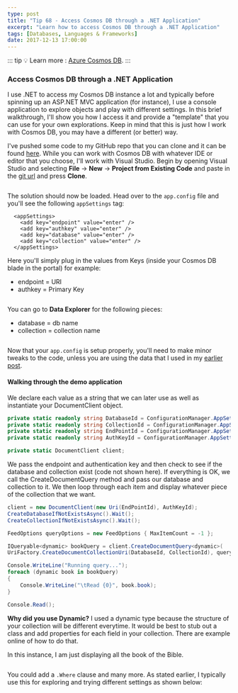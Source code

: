 ```yaml
---
type: post
title: "Tip 68 - Access Cosmos DB through a .NET Application"
excerpt: "Learn how to access Cosmos DB through a .NET Application"
tags: [Databases, Languages & Frameworks]
date: 2017-12-13 17:00:00
---
```


::: tip
:bulb: Learn more : [Azure Cosmos DB](https://docs.microsoft.com/azure/cosmos-db/introduction?WT.mc_id=docs-azuredevtips-azureappsdev).
:::

### Access Cosmos DB through a .NET Application

I use .NET to access my Cosmos DB instance a lot and typically before spinning up an ASP.NET MVC application (for instance), I use a console application to explore objects and play with different settings. In this brief walkthrough, I'll show you how I access it and provide a "template" that you can use for your own explorations. Keep in mind that this is just how I work with Cosmos DB, you may have a different (or better) way.

I've pushed some code to my GitHub repo that you can clone and it can be found [here](https://github.com/mbcrump/cosmosdb?WT.mc_id=github-azuredevtips-azureappsdev). While you can work with Cosmos DB with whatever IDE or editor that you choose, I'll work with Visual Studio. Begin by opening Visual Studio and selecting **File** -> **New** -> **Project from Existing Code** and paste in the [git url](https://github.com/mbcrump/cosmosdb.git?WT.mc_id=github-azuredevtips-azureappsdev) and press **Clone**.

<img :src="$withBase('/files/clonerepoazure1.png')">

The solution should now be loaded. Head over to the `app.config` file and you'll see the following `appSettings` tag:

```
  <appSettings>
    <add key="endpoint" value="enter" />
    <add key="authkey" value="enter" />
    <add key="database" value="enter" />
    <add key="collection" value="enter" />
  </appSettings>
  ```

  Here you'll simply plug in the values from Keys (inside your Cosmos DB blade in the portal) for example:

  * endpoint = URI
  * authkey = Primary Key

  <img :src="$withBase('/files/clonerepoazure2.png')">

You can go to **Data Explorer** for the following pieces:

* database = db name
* collection = collection name

<img :src="$withBase('/files/clonerepoazure3.png')">

Now that your `app.config` is setup properly, you'll need to make minor tweaks to the code, unless you are using the data that I used in my [earlier post](tip66/).

#### Walking through the demo application

We declare each value as a string that we can later use as well as instantiate your DocumentClient object.

```csharp
private static readonly string DatabaseId = ConfigurationManager.AppSettings["database"];
private static readonly string CollectionId = ConfigurationManager.AppSettings["collection"];
private static readonly string EndPointId = ConfigurationManager.AppSettings["endpoint"];
private static readonly string AuthKeyId = ConfigurationManager.AppSettings["authkey"];

private static DocumentClient client;
```

We pass the endpoint and authentication key and then check to see if the database and collection exist (code not shown here). If everything is OK, we call the CreateDocumentQuery method and pass our database and collection to it. We then loop through each item and display whatever piece of the collection that we want.

```csharp
client = new DocumentClient(new Uri(EndPointId), AuthKeyId);
CreateDatabaseIfNotExistsAsync().Wait();
CreateCollectionIfNotExistsAsync().Wait();

FeedOptions queryOptions = new FeedOptions { MaxItemCount = -1 };

IQueryable<dynamic> bookQuery = client.CreateDocumentQuery<dynamic>(
UriFactory.CreateDocumentCollectionUri(DatabaseId, CollectionId), queryOptions);

Console.WriteLine("Running query...");
foreach (dynamic book in bookQuery)
{
    Console.WriteLine("\tRead {0}", book.book);
}

Console.Read();
```

**Why did you use Dynamic?** I used a dynamic type because the structure of your collection will be different everytime. It would be best to stub out a class and add properties for each field in your collection. There are example online of how to do that.



In this instance, I am just displaying all the book of the Bible.

<img :src="$withBase('/files/clonerepoazure4.png')">

You could add a `.Where` clause and many more. As stated earlier, I typically use this for exploring and trying different settings as shown below:

<img :src="$withBase('/files/clonerepoazure5.png')">
